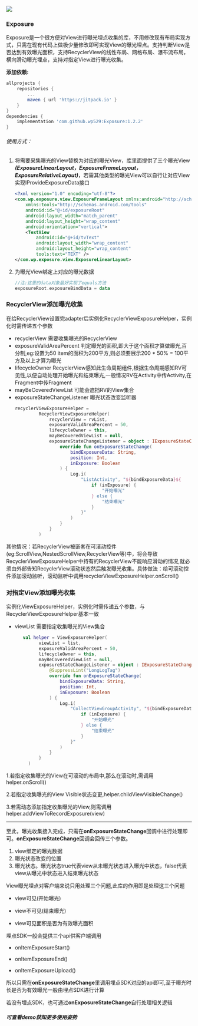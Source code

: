 [![](https://jitpack.io/v/wp529/Exposure.svg)](https://jitpack.io/#wp529/Exposure)
### Exposure

Exposure是一个很方便对View进行曝光埋点收集的库，不用修改现有布局实现方式，只需在现有代码上做极少量修改即可实现View的曝光埋点。支持判断View是否达到有效曝光面积，支持RecyclerView的线性布局、网格布局、瀑布流布局，横向滑动曝光埋点，支持对指定View进行曝光收集。

**添加依赖:**

```groovy
allprojects {
	repositories {
		...
		maven { url 'https://jitpack.io' }
	}
}
dependencies {
	implementation 'com.github.wp529:Exposure:1.2.2'
}
```

###### 使用方式：

1. 将需要采集曝光的View替换为对应的曝光View，库里面提供了三个曝光View ***(ExposureLinearLayout，ExposureFrameLayout，ExposureRelativeLayout)***，若需其他类型的曝光View可以自行让对应View实现IProvideExposureData接口

   ```xml
   <?xml version="1.0" encoding="utf-8"?>
   <com.wp.exposure.view.ExposureFrameLayout xmlns:android="http://schemas.android.com/apk/res/android"
       xmlns:tools="http://schemas.android.com/tools"
       android:id="@+id/exposureRoot"
       android:layout_width="match_parent"
       android:layout_height="wrap_content"
       android:orientation="vertical">
       <TextView
           android:id="@+id/tvText"
           android:layout_width="wrap_content"
           android:layout_height="wrap_content"
           tools:text="TEXT" />
   </com.wp.exposure.view.ExposureLinearLayout>
   ```

2. 为曝光View绑定上对应的曝光数据

   ```kotlin
   //注:这里的data对象最好实现了equals方法
   exposureRoot.exposureBindData = data
   ```
### RecyclerView添加曝光收集
在给RecyclerView设置完adapter后实例化RecyclerViewExposureHelper，实例化时需传递五个参数
* recyclerView 需要收集曝光的RecyclerView
* exposureValidAreaPercent 判定曝光的面积,即大于这个面积才算做曝光,百分制,eg:设置为50 item的面积为200平方,则必须要展示200 * 50% = 100平方及以上才算为曝光
* lifecycleOwner RecyclerView感知此生命周期组件,根据生命周期感知RV可见性,以便自动处理开始曝光和结束曝光,一般情况RV在Activity中传Activity,在Fragment中传Fragment
* mayBeCoveredViewList 可能会遮挡RV的View集合
* exposureStateChangeListener 曝光状态改变监听器
   ```kotlin
   recyclerViewExposureHelper =
            RecyclerViewExposureHelper(
                recyclerView = rvList,
                exposureValidAreaPercent = 50,
                lifecycleOwner = this,
                mayBeCoveredViewList = null,
                exposureStateChangeListener = object : IExposureStateChangeListener<String> {
                    override fun onExposureStateChange(
                        bindExposureData: String,
                        position: Int,
                        inExposure: Boolean
                    ) {
                        Log.i(
                            "ListActivity", "${bindExposureData}${
                                if (inExposure) {
                                    "开始曝光"
                                } else {
                                    "结束曝光"
                                }
                            }"
                        )
                    }
                }
            )
   ```
其他情况：若RecyclerView被嵌套在可滚动控件(eg:ScrollView,NestedScrollView,RecyclerView等)中，将会导致RecyclerViewExposureHelper中持有的RecyclerView不能响应滑动的情况,就必须由外部告知RecyclerView滚动状态然后触发曝光收集。具体做法：给可滚动控件添加滚动监听，滚动监听中调用recyclerViewExposureHelper.onScroll()

### 对指定View添加曝光收集
实例化ViewExposureHelper，实例化时需传递五个参数，与RecyclerViewExposureHelper基本一致
* viewList 需要指定收集曝光的View集合

   ```kotlin
      val helper = ViewExposureHelper(
            viewList = list,
            exposureValidAreaPercent = 50,
            lifecycleOwner = this,
            mayBeCoveredViewList = null,
            exposureStateChangeListener = object : IExposureStateChangeListener<String> {
                @SuppressLint("LongLogTag")
                override fun onExposureStateChange(
                    bindExposureData: String,
                    position: Int,
                    inExposure: Boolean
                ) {
                    Log.i(
                        "CollectViewGroupActivity", "${bindExposureData}${
                            if (inExposure) {
                                "开始曝光"
                            } else {
                                "结束曝光"
                            }
                        }"
                    )
                }
            }
        )
   ```
   
1.若指定收集曝光的View在可滚动的布局中,那么在滚动时,需调用helper.onScroll()

2.若指定收集曝光的View Visible状态变更,helper.childViewVisibleChange()

3.若需动态添加指定收集曝光的View,则需调用helper.addViewToRecordExposure(view)

***

至此，曝光收集接入完成，只需在**onExposureStateChange**回调中进行处理即可。**onExposureStateChange**回调会回传三个参数。
1. view绑定的曝光数据
2. 曝光状态改变的位置
3. 曝光状态。曝光状态true代表view从未曝光状态进入曝光中状态，false代表view从曝光中状态进入结束曝光状态

View曝光埋点对客户端来说只用处理三个问题,此库的作用即是处理这三个问题
* view可见(开始曝光)

* view不可见(结束曝光)

* view可见面积是否为有效曝光面积

埋点SDK一般会提供三个api供客户端调用

* onItemExposureStart()

* onItemExposureEnd()

* onItemExposureUpload()

所以只需在**onExposureStateChange**里调用埋点SDK对应的api即可,至于曝光时长是否为有效曝光一般由埋点SDK进行计算

若没有埋点SDK，也可通过**onExposureStateChange**自行处理相关逻辑

##### 可查看demo获知更多使用姿势

